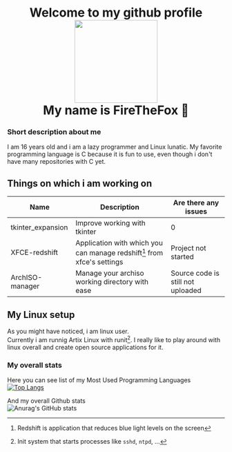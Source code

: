 <p align="center">
<h1 align="center">Welcome to my github profile<br><img src="https://avatars.githubusercontent.com/u/64907994" width="192"><br>My name is FireTheFox 👋</h1>

### Short description about me
I am 16 years old and i am a lazy programmer and Linux lunatic.
My favorite programming language is C because it is fun to use, even though i don't have many repositories with C yet.

## Things on which i am working on
| Name                   | Description | Are there any issues |
| ---------------------- | ----------- |  ----- | 
| tkinter_expansion      | Improve working with tkinter | 0 |
| XFCE-redshift | Application with which you can manage redshift[^1] from xfce's settings| Project not started |
| ArchISO-manager | Manage your archiso working directory with ease | Source code is still not uploaded 

## My Linux setup

As you might have noticed, i am linux user. <br>
Currently i am runnig Artix Linux with runit[^2]. I really like to play around with linux overall and create open source applications for it.

### My overall stats
Here you can see list of my Most Used Programming Languages<br>
[![Top Langs](https://github-readme-stats.vercel.app/api/top-langs/?username=Fire-The-Fox&langs_count=8&show_icons=true&theme=reat-gatsby)](https://github.com/anuraghazra/github-readme-stats) 

And my overall Github stats<br>
![Anurag's GitHub stats](https://github-readme-stats.vercel.app/api?username=Fire-The-Fox&show_icons=true&theme=reat-gatsby)
</p>

[^1]: Redshift is application that reduces blue light levels on the screen
[^2]: Init system that starts processes like `sshd`, `ntpd`, ...
